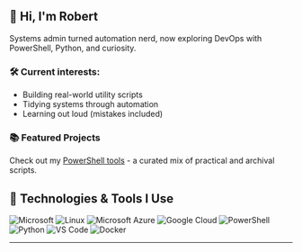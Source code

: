 ## 👋 Hi, I'm Robert

Systems admin turned automation nerd, now exploring DevOps with PowerShell, Python, and curiosity.

### 🛠️ Current interests:
- Building real-world utility scripts
- Tidying systems through automation
- Learning out loud (mistakes included)

### 📚 Featured Projects
Check out my [PowerShell tools](https://github.com/springbok104/powershell-tools) - a curated mix of practical and archival scripts.

## 🧰 Technologies & Tools I Use
![Microsoft](https://custom-icon-badges.demolab.com/badge/Windows-0078D6?logo=windows11&logoColor=white)
![Linux](https://img.shields.io/badge/-Linux-0078D6?style=flat&logo=linux&logoColor=white)
![Microsoft Azure](https://custom-icon-badges.demolab.com/badge/Microsoft%20Azure-0078D6?logo=msazure&logoColor=white)
![Google Cloud](https://img.shields.io/badge/-Google%20Cloud-0078D6?style=flat&logo=googlecloud&logoColor=white)
![PowerShell](https://img.shields.io/badge/-shell-0078D6?style=flat&logo=PowerShell&logoColor=white)
![Python](https://img.shields.io/badge/-Python-0078D6?style=flat&logo=python&logoColor=white)
![VS Code](https://img.shields.io/badge/-VS%20Code-0078D6?style=flat&logo=VS-code&logoColor=white)
![Docker](https://img.shields.io/badge/-Docker-0078D6?style=flat&logo=Docker&logoColor=white)

---

<!--
**springbok104/springbok104** is a ✨ _special_ ✨ repository because its `README.md` (this file) appears on your GitHub profile.

Here are some ideas to get you started:

- 🔭 I’m currently working on ...
- 🌱 I’m currently learning ...
- 👯 I’m looking to collaborate on ...
- 🤔 I’m looking for help with ...
- 💬 Ask me about ...
- 📫 How to reach me: ...
- 😄 Pronouns: ...
- ⚡ Fun fact: ...
-->
